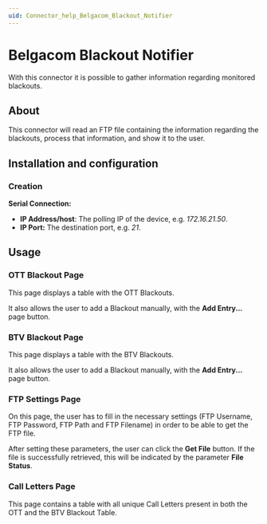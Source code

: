 ```yaml
---
uid: Connector_help_Belgacom_Blackout_Notifier
---
```


# Belgacom Blackout Notifier

With this connector it is possible to gather information regarding monitored blackouts.

## About

This connector will read an FTP file containing the information regarding the blackouts, process that information, and show it to the user.

## Installation and configuration

### Creation

**Serial Connection:**

- **IP Address/host**: The polling IP of the device, e.g. *172.16.21.50*.
- **IP Port:** The destination port, e.g. *21*.

## Usage

### OTT Blackout Page

This page displays a table with the OTT Blackouts.

It also allows the user to add a Blackout manually, with the **Add Entry...** page button.

### BTV Blackout Page

This page displays a table with the BTV Blackouts.

It also allows the user to add a Blackout manually, with the **Add Entry...** page button.

### FTP Settings Page

On this page, the user has to fill in the necessary settings (FTP Username, FTP Password, FTP Path and FTP Filename) in order to be able to get the FTP file.

After setting these parameters, the user can click the **Get File** button. If the file is successfully retrieved, this will be indicated by the parameter **File Status**.

### Call Letters Page

This page contains a table with all unique Call Letters present in both the OTT and the BTV Blackout Table.
